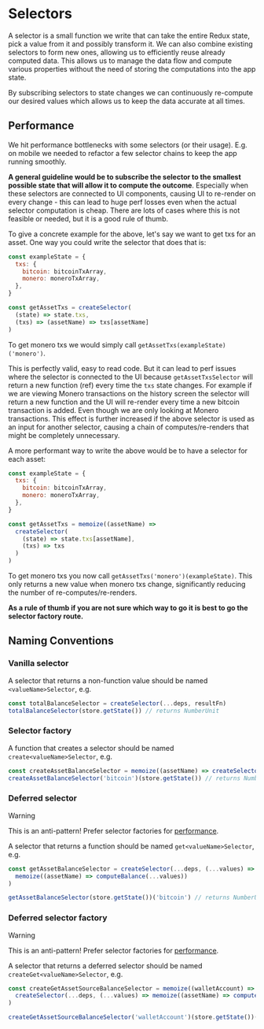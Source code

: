 # Selectors

A selector is a small function we write that can take the entire Redux state, pick a value from it and possibly transform it. We can also combine existing selectors to form new ones, allowing us to efficiently reuse already computed data. This allows us to manage the data flow and compute various properties without the need of storing the computations into the app state.

By subscribing selectors to state changes we can continuously re-compute our desired values which allows us to keep the data accurate at all times.

## Performance

We hit performance bottlenecks with some selectors (or their usage). E.g. on mobile we needed to refactor a few selector chains to keep the app running smoothly.

**A general guideline would be to subscribe the selector to the smallest possible state that will allow it to compute the outcome**. Especially when these selectors are connected to UI components, causing UI to re-render on every change - this can lead to huge perf losses even when the actual selector computation is cheap. There are lots of cases where this is not feasible or needed, but it is a good rule of thumb.

To give a concrete example for the above, let's say we want to get txs for an asset. One way you could write the selector that does that is:

```js
const exampleState = {
  txs: {
    bitcoin: bitcoinTxArray,
    monero: moneroTxArray,
  },
}

const getAssetTxs = createSelector(
  (state) => state.txs,
  (txs) => (assetName) => txs[assetName]
)
```

To get monero txs we would simply call `getAssetTxs(exampleState)('monero')`.

This is perfectly valid, easy to read code. But it can lead to perf issues where the selector is connected to the UI because `getAssetTxsSelector` will return a new function (ref) every time the `txs` state changes. For example if we are viewing Monero transactions on the history screen the selector will return a new function and the UI will re-render every time a new bitcoin transaction is added. Even though we are only looking at Monero transactions. This effect is further increased if the above selector is used as an input for another selector, causing a chain of computes/re-renders that might be completely unnecessary.

A more performant way to write the above would be to have a selector for each asset:

```js
const exampleState = {
  txs: {
    bitcoin: bitcoinTxArray,
    monero: moneroTxArray,
  },
}

const getAssetTxs = memoize((assetName) =>
  createSelector(
    (state) => state.txs[assetName],
    (txs) => txs
  )
)
```

To get monero txs you now call `getAssetTxs('monero')(exampleState)`. This only returns a new value when monero txs change, significantly reducing the number of re-computes/re-renders.

**As a rule of thumb if you are not sure which way to go it is best to go the selector factory route.**

## Naming Conventions

### Vanilla selector

A selector that returns a non-function value should be named `<valueName>Selector`, e.g.

```js
const totalBalanceSelector = createSelector(...deps, resultFn)
totalBalanceSelector(store.getState()) // returns NumberUnit
```

### Selector factory

A function that creates a selector should be named `create<valueName>Selector`, e.g.

```js
const createAssetBalanceSelector = memoize((assetName) => createSelector(...deps, resultFn))
createAssetBalanceSelector('bitcoin')(store.getState()) // returns NumberUnit
```

### Deferred selector

> [!WARNING]
> This is an anti-pattern! Prefer selector factories for [performance](#performance).

A selector that returns a function should be named `get<valueName>Selector`, e.g.

```js
const getAssetBalanceSelector = createSelector(...deps, (...values) =>
  memoize((assetName) => computeBalance(...values))
)

getAssetBalanceSelector(store.getState())('bitcoin') // returns NumberUnit
```

### Deferred selector factory

> [!WARNING]
> This is an anti-pattern! Prefer selector factories for [performance](#performance).

A selector that returns a deferred selector should be named `createGet<valueName>Selector`, e.g.

```js
const createGetAssetSourceBalanceSelector = memoize((walletAccount) =>
  createSelector(...deps, (...values) => memoize((assetName) => computeBalance(...values)))
)

createGetAssetSourceBalanceSelector('walletAccount')(store.getState())('bitcoin') // returns NumberUnit
```
